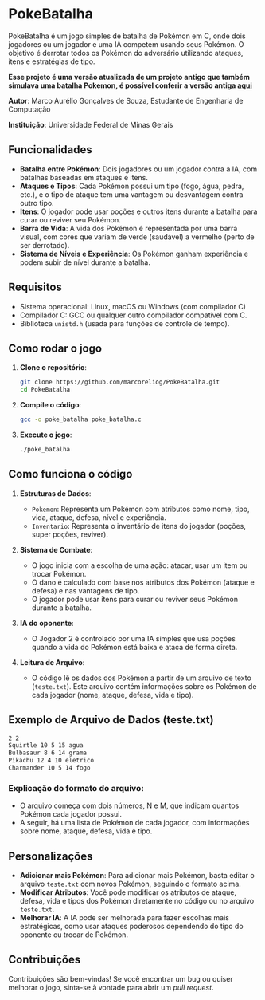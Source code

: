 

# PokeBatalha

PokeBatalha é um jogo simples de batalha de Pokémon em C, onde dois jogadores ou um jogador e uma IA competem usando seus Pokémon. O objetivo é derrotar todos os Pokémon do adversário utilizando ataques, itens e estratégias de tipo.

**Esse projeto é uma versão atualizada de um projeto antigo que também simulava uma batalha Pokemon, é possível conferir a versão antiga [aqui](https://github.com/marcoreliog/Simulacao-Pokemon)** 

**Autor**: Marco Aurélio Gonçalves de Souza, Estudante de Engenharia de Computação


**Instituição**: Universidade Federal de Minas Gerais

## Funcionalidades

- **Batalha entre Pokémon**: Dois jogadores ou um jogador contra a IA, com batalhas baseadas em ataques e itens.
- **Ataques e Tipos**: Cada Pokémon possui um tipo (fogo, água, pedra, etc.), e o tipo de ataque tem uma vantagem ou desvantagem contra outro tipo.
- **Itens**: O jogador pode usar poções e outros itens durante a batalha para curar ou reviver seu Pokémon.
- **Barra de Vida**: A vida dos Pokémon é representada por uma barra visual, com cores que variam de verde (saudável) a vermelho (perto de ser derrotado).
- **Sistema de Níveis e Experiência**: Os Pokémon ganham experiência e podem subir de nível durante a batalha.

## Requisitos

- Sistema operacional: Linux, macOS ou Windows (com compilador C)
- Compilador C: GCC ou qualquer outro compilador compatível com C.
- Biblioteca `unistd.h` (usada para funções de controle de tempo).

## Como rodar o jogo

1. **Clone o repositório**:
   
   ```bash
   git clone https://github.com/marcoreliog/PokeBatalha.git
   cd PokeBatalha
   ```

2. **Compile o código**:
   
   ```bash
   gcc -o poke_batalha poke_batalha.c
   ```

3. **Execute o jogo**:
   
   ```bash
   ./poke_batalha
   ```

## Como funciona o código

1. **Estruturas de Dados**:
   - `Pokemon`: Representa um Pokémon com atributos como nome, tipo, vida, ataque, defesa, nível e experiência.
   - `Inventario`: Representa o inventário de itens do jogador (poções, super poções, reviver).
   
2. **Sistema de Combate**:
   - O jogo inicia com a escolha de uma ação: atacar, usar um item ou trocar Pokémon.
   - O dano é calculado com base nos atributos dos Pokémon (ataque e defesa) e nas vantagens de tipo.
   - O jogador pode usar itens para curar ou reviver seus Pokémon durante a batalha.

3. **IA do oponente**:
   - O Jogador 2 é controlado por uma IA simples que usa poções quando a vida do Pokémon está baixa e ataca de forma direta.

4. **Leitura de Arquivo**:
   - O código lê os dados dos Pokémon a partir de um arquivo de texto (`teste.txt`). Este arquivo contém informações sobre os Pokémon de cada jogador (nome, ataque, defesa, vida e tipo).

## Exemplo de Arquivo de Dados (teste.txt)

```txt
2 2
Squirtle 10 5 15 agua
Bulbasaur 8 6 14 grama
Pikachu 12 4 10 eletrico
Charmander 10 5 14 fogo
```

### Explicação do formato do arquivo:

- O arquivo começa com dois números, N e M, que indicam quantos Pokémon cada jogador possui.
- A seguir, há uma lista de Pokémon de cada jogador, com informações sobre nome, ataque, defesa, vida e tipo.

## Personalizações

- **Adicionar mais Pokémon**: Para adicionar mais Pokémon, basta editar o arquivo `teste.txt` com novos Pokémon, seguindo o formato acima.
- **Modificar Atributos**: Você pode modificar os atributos de ataque, defesa, vida e tipos dos Pokémon diretamente no código ou no arquivo `teste.txt`.
- **Melhorar IA**: A IA pode ser melhorada para fazer escolhas mais estratégicas, como usar ataques poderosos dependendo do tipo do oponente ou trocar de Pokémon.

## Contribuições

Contribuições são bem-vindas! Se você encontrar um bug ou quiser melhorar o jogo, sinta-se à vontade para abrir um *pull request*.

